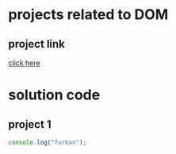 # projects related to DOM

## project link

[click here](https://stackblitz.com/edit/stackblitz-starters-udgqpy?file=index.html)

# solution code

## project 1

```javascript
console.log("furkan");
```
